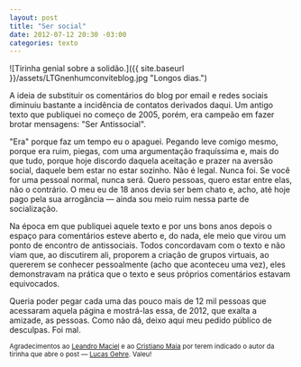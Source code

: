 ```yaml
---
layout: post
title: "Ser social"
date: 2012-07-12 20:30 -03:00
categories: texto
---
```

![Tirinha genial sobre a solidão.]({{ site.baseurl }}/assets/LTGnenhumconviteblog.jpg "Longos dias.")

A ideia de substituir os comentários do blog por email e redes sociais diminuiu bastante a incidência de contatos derivados daqui. Um antigo texto que publiquei no começo de 2005, porém, era campeão em fazer brotar mensagens: "Ser Antissocial".

"Era" porque faz um tempo eu o apaguei. Pegando leve comigo mesmo, porque era ruim, piegas, com uma argumentação fraquíssima e, mais do que tudo, porque hoje discordo daquela aceitação e prazer na aversão social, daquele bem estar no estar sozinho. Não é legal. Nunca foi. Se você for uma pessoal normal, nunca será. Quero pessoas, quero estar entre elas, não o contrário. O meu eu de 18 anos devia ser bem chato e, acho, até hoje pago pela sua arrogância — ainda sou meio ruim nessa parte de socialização.

Na época em que publiquei aquele texto e por uns bons anos depois o espaço para comentários esteve aberto e, do nada, ele meio que virou um ponto de encontro de antissociais. Todos concordavam com o texto e não viam que, ao discutirem ali, proporem a criação de grupos virtuais, ao quererem se conhecer pessoalmente (acho que aconteceu uma vez), eles demonstravam na prática que o texto e seus próprios comentários estavam equivocados.

Queria poder pegar cada uma das pouco mais de 12 mil pessoas que acessaram aquela página e mostrá-las essa, de 2012, que exalta a amizade, as pessoas. Como não dá, deixo aqui meu pedido público de desculpas. Foi mal.

<small>Agradecimentos ao [Leandro Maciel](https://twitter.com/leandrojmp/status/223561955489751040 "@leandrojmp") e ao [Cristiano Maia](https://twitter.com/criscmaia "@criscmaia") por terem indicado o autor da tirinha que abre o post — [Lucas Gehre](http://hahaha-naotemgraca.blogspot.com.br/2009/02/vazio.html). Valeu!</small>
